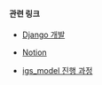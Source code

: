 #### 관련 링크
- [Django 개발](https://github.com/vankze34/igs)

- [Notion](https://www.notion.so/I-guess-so-9237c489ebef415baa117fe77119f032)

- [igs_model 진행 과정](https://github.com/YJH-jm/igs_model/blob/master/igs_model.md)
